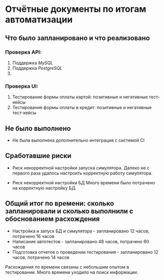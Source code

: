 # Отчётные документы по итогам автоматизации

## Что было запланировано и что реализовано

### Проверка API:

1. Поддержка *MySQL*
2. Поддержка *PostgreSQL*
3.

### Проверка UI:

1. Тестирование формы оплаты картой: позитивные и негативные тест-кейсы
2. Тестирование формы оплаты в кредит: позитивные и негативные тест-кейсы

## Не было выполнено

* Не была выполнена дополнительно интеграция с системой CI

## Сработавшие риски

* Риск некорректной настройки запуска симулятора.
  Далеко не с первого раза удалось настроить корректную работу симулятора.

* Риск некорректной настройки БД
  Много времени было потрачено на корректную настройку БД.

## Общий итог по времени: сколько запланировали и сколько выполнили с обоснованием расхождения

* Настройка и запуск БД и симулятора - запланировано 12 часов, потрачено 16 часов
* Написание автотестов - запланировано 48 часов, потрачено 60 часов
* Подготовка отчетов о проведении тестирования - запланировано 12 часов, потрачено 14 часов

Расхождения по времени связаны с небольшим опытом в тестировании. Много времени уходило на поиск информации.